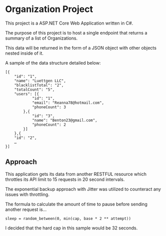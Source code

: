 # Organization Project

This project is a ASP.NET Core Web Application written in C#.

The purpose of this project is to host a single endpoint that returns a summary of a list of Organizations.

This data will be returned in the form of a JSON object with other objects nested inside of it. 

A sample of the data structure detailed below:

```
[{
	"id": "1",
	"name": "Luettgen LLC",
	"blacklistTotal": "2",
	"totalCount": "5",
	"users": [{
			"id": "1",
			"email": "Reanna78@hotmail.com",
			"phoneCount": 3
		},{
			"id": "3",
			"name": "Benton23@gmail.com",
			"phoneCount": 2
		}]
	},{
	"id": "2",
	…
}]  
```

## Approach

This application gets its data from another RESTFUL resource which throttles its API limit to 15 requests in 20 second intervals.

The exponential backup approach with Jitter was utilized to counteract any issues with throttling.

The formula to calculate the amount of time to pause before sending another request is... 
```
sleep = random_between(0, min(cap, base * 2 ** attempt))
```
I decided that the hard cap in this sample would be 32 seconds.

